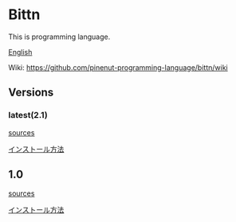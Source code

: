 # Bittn
This is programming language.

[English](https://translate.google.com/translate?hl=en&sl=ja&tl=en&u=https://github.com/pinenut-programming-language/bittn/)

Wiki: https://github.com/pinenut-programming-language/bittn/wiki
## Versions
### latest(2.1)
[sources](https://github.com/pinenut-programming-language/bittn/)

[インストール方法](https://github.com/pinenut-programming-language/bittn/wiki/%E5%B0%8E%E5%85%A5%E6%96%B9%E6%B3%95(2.1))
## 1.0
[sources](https://github.com/pinenut-programming-language/bittn/tree/No.1)

[インストール方法](https://github.com/pinenut-programming-language/bittn/wiki/%E5%B0%8E%E5%85%A5%E6%96%B9%E6%B3%95(1.0))
